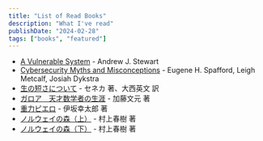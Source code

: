 ```yaml
---
title: "List of Read Books"
description: "What I've read"
publishDate: "2024-02-28"
tags: ["books", "featured"]
---
```



- [A Vulnerable System](https://www.cornellpress.cornell.edu/book/9781501758942/a-vulnerable-system/) - Andrew J. Stewart
- [Cybersecurity Myths and Misconceptions](https://www.oreilly.com/library/view/cybersecurity-myths-and/9780137929214/) - Eugene H. Spafford, Leigh Metcalf, Josiah Dykstra
- [生の短さについて](https://www.iwanami.co.jp/book/b246664.html) - セネカ 著、大西英文 訳
- [ガロア　天才数学者の生涯](https://www.kadokawa.co.jp/product/321907000755/) - 加藤文元 著
- [重力ピエロ](https://www.shinchosha.co.jp/book/125023/) - 伊坂幸太郎 著
- [ノルウェイの森（上）](https://bookclub.kodansha.co.jp/product?item=0000203588) - 村上春樹 著
- [ノルウェイの森（下）](https://bookclub.kodansha.co.jp/product?item=0000203589) - 村上春樹 著
